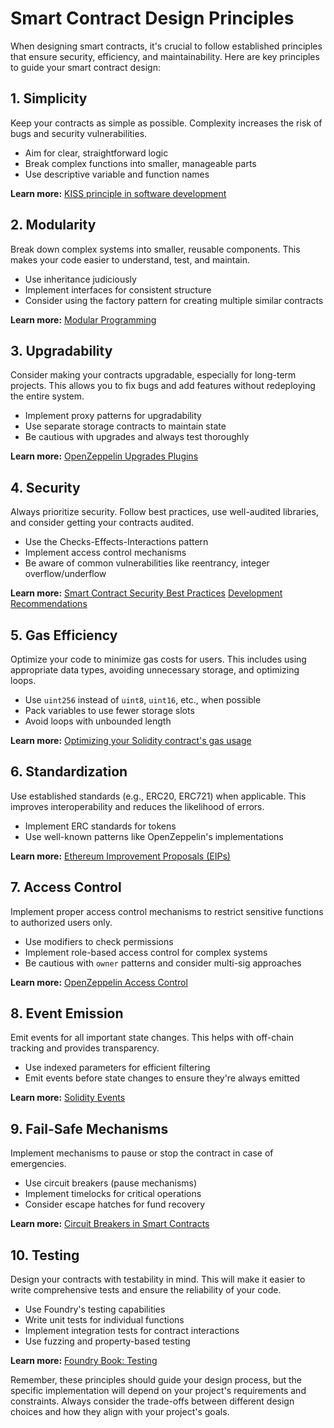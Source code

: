 # Smart Contract Design Principles

When designing smart contracts, it's crucial to follow established principles that ensure security, efficiency, and maintainability. Here are key principles to guide your smart contract design:

## 1. Simplicity

Keep your contracts as simple as possible. Complexity increases the risk of bugs and security vulnerabilities.

- Aim for clear, straightforward logic
- Break complex functions into smaller, manageable parts
- Use descriptive variable and function names

**Learn more:** [KISS principle in software development](https://en.wikipedia.org/wiki/KISS_principle)

## 2. Modularity

Break down complex systems into smaller, reusable components. This makes your code easier to understand, test, and maintain.

- Use inheritance judiciously
- Implement interfaces for consistent structure
- Consider using the factory pattern for creating multiple similar contracts

**Learn more:** [Modular Programming](https://en.wikipedia.org/wiki/Modular_programming)

## 3. Upgradability

Consider making your contracts upgradable, especially for long-term projects. This allows you to fix bugs and add features without redeploying the entire system.

- Implement proxy patterns for upgradability
- Use separate storage contracts to maintain state
- Be cautious with upgrades and always test thoroughly

**Learn more:** [OpenZeppelin Upgrades Plugins](https://docs.openzeppelin.com/upgrades-plugins/1.x/)

## 4. Security

Always prioritize security. Follow best practices, use well-audited libraries, and consider getting your contracts audited.

- Use the Checks-Effects-Interactions pattern
- Implement access control mechanisms
- Be aware of common vulnerabilities like reentrancy, integer overflow/underflow

**Learn more:** [Smart Contract Security Best Practices](https://consensys.github.io/smart-contract-best-practices/)
                [Development Recommendations](https://scsfg.io/developers/)

## 5. Gas Efficiency

Optimize your code to minimize gas costs for users. This includes using appropriate data types, avoiding unnecessary storage, and optimizing loops.

- Use `uint256` instead of `uint8`, `uint16`, etc., when possible
- Pack variables to use fewer storage slots
- Avoid loops with unbounded length

**Learn more:** [Optimizing your Solidity contract's gas usage](https://medium.com/coinmonks/optimizing-your-solidity-contracts-gas-usage-9d65334db6c7)

## 6. Standardization

Use established standards (e.g., ERC20, ERC721) when applicable. This improves interoperability and reduces the likelihood of errors.

- Implement ERC standards for tokens
- Use well-known patterns like OpenZeppelin's implementations

**Learn more:** [Ethereum Improvement Proposals (EIPs)](https://eips.ethereum.org/)

## 7. Access Control

Implement proper access control mechanisms to restrict sensitive functions to authorized users only.

- Use modifiers to check permissions
- Implement role-based access control for complex systems
- Be cautious with `owner` patterns and consider multi-sig approaches

**Learn more:** [OpenZeppelin Access Control](https://docs.openzeppelin.com/contracts/4.x/access-control)

## 8. Event Emission

Emit events for all important state changes. This helps with off-chain tracking and provides transparency.

- Use indexed parameters for efficient filtering
- Emit events before state changes to ensure they're always emitted

**Learn more:** [Solidity Events](https://docs.soliditylang.org/en/v0.8.13/contracts.html#events)

## 9. Fail-Safe Mechanisms

Implement mechanisms to pause or stop the contract in case of emergencies.

- Use circuit breakers (pause mechanisms)
- Implement timelocks for critical operations
- Consider escape hatches for fund recovery

**Learn more:** [Circuit Breakers in Smart Contracts](https://consensys.github.io/smart-contract-best-practices/general-philosophy/prepare-for-failure/)

## 10. Testing

Design your contracts with testability in mind. This will make it easier to write comprehensive tests and ensure the reliability of your code.

- Use Foundry's testing capabilities
- Write unit tests for individual functions
- Implement integration tests for contract interactions
- Use fuzzing and property-based testing

**Learn more:** [Foundry Book: Testing](https://book.getfoundry.sh/forge/writing-tests)

Remember, these principles should guide your design process, but the specific implementation will depend on your project's requirements and constraints. Always consider the trade-offs between different design choices and how they align with your project's goals.